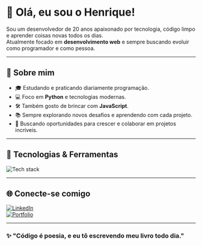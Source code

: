 # 👋 Olá, eu sou o Henrique!

Sou um desenvolvedor de 20 anos apaixonado por tecnologia, código limpo e aprender coisas novas todos os dias.  
Atualmente focado em **desenvolvimento web** e sempre buscando evoluir como programador e como pessoa.

---

## 🚀 Sobre mim

- 🎓 Estudando e praticando diariamente programação.
- 💻 Foco em **Python** e tecnologias modernas.
- 🛠️ Também gosto de brincar com **JavaScript**.
- 📚 Sempre explorando novos desafios e aprendendo com cada projeto.
- 🎯 Buscando oportunidades para crescer e colaborar em projetos incríveis.

---

## 🧰 Tecnologias & Ferramentas

<img src="https://skillicons.dev/icons?i=html,css,js,ts,nodejs,python,git,github" alt="Tech stack"/>

---

## 🌐 Conecte-se comigo

[![LinkedIn](https://img.shields.io/badge/-LinkedIn-0A66C2?style=for-the-badge&logo=linkedin&logoColor=white)](https://www.linkedin.com/in/seu-linkedin)  
[![Portfolio](https://img.shields.io/badge/-Meu%20Portfólio-000?style=for-the-badge&logo=github&logoColor=white)](https://github.com/seu-usuario)

---

### ✨ "Código é poesia, e eu tô escrevendo meu livro todo dia."

